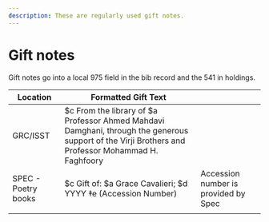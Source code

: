 ```yaml
---
description: These are regularly used gift notes.
---
```


# Gift notes

Gift notes go into a local 975 field in the bib record and the 541 in holdings.&#x20;

| Location            | Formatted Gift Text                                                                                                                                |                                      |
| ------------------- | -------------------------------------------------------------------------------------------------------------------------------------------------- | ------------------------------------ |
| GRC/ISST            | $c From the library of $a Professor Ahmed Mahdavi Damghani, through the generous support of the Virji Brothers and Professor Mohammad H. Faghfoory |                                      |
| SPEC - Poetry books | $c Gift of: $a Grace Cavalieri; $d YYYY ‡e (Accession Number)                                                                                      | Accession number is provided by Spec |
|                     |                                                                                                                                                    |                                      |
